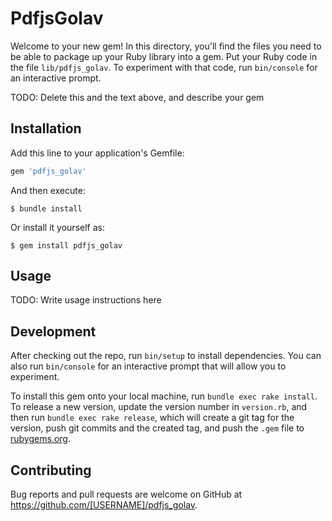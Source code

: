 # PdfjsGolav

Welcome to your new gem! In this directory, you'll find the files you need to be able to package up your Ruby library into a gem. Put your Ruby code in the file `lib/pdfjs_golav`. To experiment with that code, run `bin/console` for an interactive prompt.

TODO: Delete this and the text above, and describe your gem

## Installation

Add this line to your application's Gemfile:

```ruby
gem 'pdfjs_golav'
```

And then execute:

    $ bundle install

Or install it yourself as:

    $ gem install pdfjs_golav

## Usage

TODO: Write usage instructions here

## Development

After checking out the repo, run `bin/setup` to install dependencies. You can also run `bin/console` for an interactive prompt that will allow you to experiment.

To install this gem onto your local machine, run `bundle exec rake install`. To release a new version, update the version number in `version.rb`, and then run `bundle exec rake release`, which will create a git tag for the version, push git commits and the created tag, and push the `.gem` file to [rubygems.org](https://rubygems.org).

## Contributing

Bug reports and pull requests are welcome on GitHub at https://github.com/[USERNAME]/pdfjs_golav.
